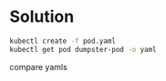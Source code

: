 # Solution

```bash
kubectl create -f pod.yaml
kubectl get pod dumpster-pod -o yaml
```

compare yamls